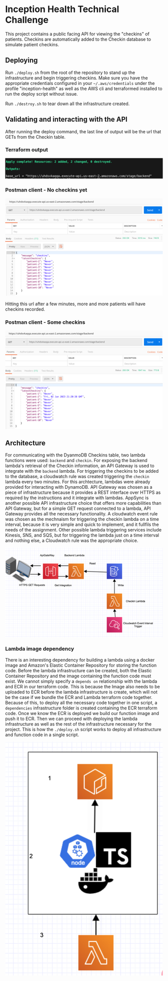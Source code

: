 # Inception Health Technical Challenge
This project contains a public facing API for viewing the "checkins" of patients. Checkins are automatically added to the Checkin database to simulate patient checkins.


## Deploying
Run `./deploy.sh` from the root of the repository to stand up the infrastructure and begin triggering checkins. Make sure you have the appropriate credentials configured in your `~/.aws/credentials` under the profile "inception-health" as well as the AWS cli and terraformed installed to run the deploy script without issue.

Run `./destroy.sh` to tear down all the infrastructure created.

## Validating and interacting with the API
After running the deploy command, the last line of output will be the url that GETs from the Checkin table. 

### Terraform output
![api output](./docs/API_Output.png)

### Postman client - No checkins yet
![empty patients](./docs/empty_patients.png)


Hitting this url after a few minutes, more and more patients will have checkins recorded. 

### Postman client - Some checkins
![filled patients](./docs/filled_patients.png)

## Architecture
For communicating with the DyanmoDB Checkins table, two lambda functions were used: `backend` and `checkin`. For exposing the backend lambda's retrieval of the Checkin information, an API Gateway is used to integrate with the `backend` lambda. For triggering the checkins to be added to the database, a cloudwatch rule was created triggering the `checkin` lambda every two minutes. For this archtecture, lambdas were already provided for interacting with DynamoDB. API Gateway was chosen as a piece of infrastructure because it provides a REST interface over HTTPS as required by the instructions and it integrate with lambdas. AppSync is another possible API infrastructure choice that offers more capabilities than API Gateway, but for a simple GET request connected to a lambda, API Gateway provides all the necessary functionality. A cloudwatch event rule was chosen as the mechnaism for triggering the checkin lambda on a time interval, because it is very simple and quick to implement, and it fullfils the needs of the assignment. Other possible lambda triggering services include Kinesis, SNS, and SQS, but for triggering the lambda just on a time interval and nothing else, a Cloudwatch rule was the appropriate choice.

![General Architecture](./docs/IH_General_Architecture.png)

### Lambda image dependency
There is an interesting dependency for building a lambda using a docker image and Amazon's Elastic Container Repository for storing the function code. Before the lambda infrastructure can be created, both the Elastic Container Repository and the image containing the function code must exist. We cannot simply specify a `depends on` relationship with the lambda and ECR in our terraform code. This is because the Image also needs to be uploaded to ECR before the lambda infrastructure is create, which will not be the case if we bundle the ECR and Lambda terraform code together. Because of this, to deploy all the necessary code together in one script, a `dependencies` infrastructure folder is created containing the ECR terraform code. Once we know the ECR is deployed we build our function image and push it to ECR. Then we can proceed with deploying the lambda infrastructure as well as the rest of the infrastructure necessary for the project. This is how the `./deploy.sh` script works to deploy all infrastructure and function code in a single script.

![ecr dependency](./docs/LambdaImageDependency.png)
